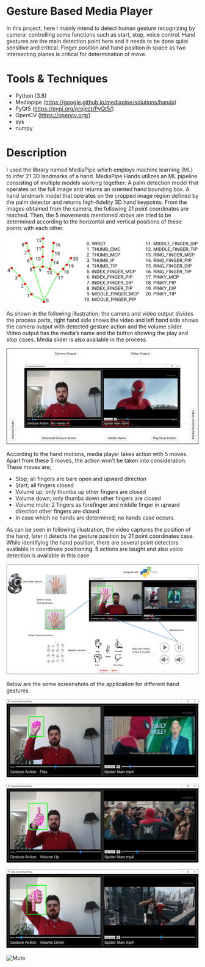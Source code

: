 # Gesture Based Media Player

In this project, here I mainly intend to detect human gesture recognizing by camera; controlling some functions such as start, stop, voice control. Hand gestures are the main detection point here and it needs to be done quite sensitive and critical. Finger position and hand position in space as two intersecting planes is critical for determination of move.

# Tools & Techniques

* Python (3.8)
* Mediapipe (https://google.github.io/mediapipe/solutions/hands)
* PyQt5     (https://pypi.org/project/PyQt5/)
* OpenCV    (https://opencv.org/)
* sys
* numpy

# Description

I used the library named MediaPipe which employs machine learning (ML) to infer 21 3D landmarks of a hand. MediaPipe Hands utilizes an ML pipeline consisting of multiple models working together: A palm detection model that operates on the full image and returns an oriented hand bounding box. A hand landmark model that operates on the cropped image region defined by the palm detector and returns high-fidelity 3D hand keypoints. From the images obtained from the camera, the following 21 point coordinates are reached. Then, the 5 movements mentioned above are tried to be determined according to the horizontal and vertical positions of these points with each other.

![Hand_Landmarks](https://github.com/MuhammetEmek/gesture_based_media_player/blob/main/screenshots/hand_landmarks.png)

As shown in the following illustration; the camera and video output divides the process parts, right hand side shows the video and left hand side shows the camera output with detected gesture action and the volume slider. Video output has the media’s name and the button showing the play and stop cases. Media slider is also available in the process.

![Application](https://github.com/MuhammetEmek/gesture_based_media_player/blob/main/screenshots/Application.png)

According to the hand motions, media player takes action with 5 moves. Apart from these 5 moves, the action won’t be taken into consideration. 
These moves are;
* Stop; all fingers are bare open and upward direction
* Start; all fingers closed
* Volume up; only thumbs up other fingers are closed
* Volume down; only thumbs down other fingers are closed
* Volume mute; 2 fingers as forefinger and middle finger in upward direction other fingers are closed
* In case which no hands are determined, no hands case occurs.

As can be seen in following illustration, the video captures the position of the hand, later it detects the gesture position by 21 point coordinates case. While identifying the hand position, there are several point detectors available in coordinate positioning. 5 actions are taught and also voice detection is available in this case

![Workflow](https://github.com/MuhammetEmek/gesture_based_media_player/blob/main/screenshots/Workflow.png)

Below are the some screenshots of the application for different hand gestures.

![Play](https://github.com/MuhammetEmek/gesture_based_media_player/blob/main/screenshots/Play.png)

![VolumeUp](https://github.com/MuhammetEmek/gesture_based_media_player/blob/main/screenshots/Volume_Up.png)

![VolumeDown](https://github.com/MuhammetEmek/gesture_based_media_player/blob/main/screenshots/Volume_Down.png)

![Mute](https://github.com/MuhammetEmek/gesture_based_media_player/blob/main/screenshots/Mute.png)
